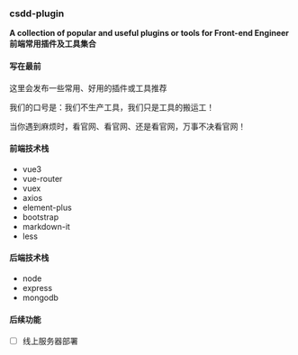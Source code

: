 ### **csdd-plugin**

**A collection of popular and useful plugins or tools  for Front-end Engineer 前端常用插件及工具集合**

#### **写在最前**

这里会发布一些常用、好用的插件或工具推荐

我们的口号是：我们不生产工具，我们只是工具的搬运工！

当你遇到麻烦时，看官网、看官网、还是看官网，万事不决看官网！

#### **前端技术栈**

- vue3
- vue-router
- vuex
- axios
- element-plus
- bootstrap
- markdown-it
- less

#### **后端技术栈**

- node
- express
- mongodb

#### **后续功能**

- [ ] 线上服务器部署

